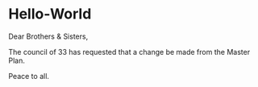 # Hello-World

Dear Brothers & Sisters,

The council of 33 has requested that a change be made from the Master Plan.

Peace to all.
